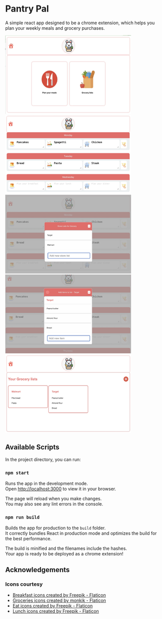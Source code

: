# Pantry Pal
A simple react app designed to be a chrome extension, which helps you plan your weekly meals and grocery purchases. 


<img src="screenshots/HomePage.jpg" alt="Home Page" width="400" height="250">
<img src="screenshots/MealPlanning.jpg" alt="Meal Planning Page" width="400" height="250">
<img src="screenshots/AddNewList.jpg" alt="Add new list popup" width="400" height="250">
<img src="screenshots/AddItemToList.jpg" alt="Add new list popup" width="400" height="250">
<img src="screenshots/GROCERYLISTS.jpg" alt="Add new list popup" width="400" height="250">


## Available Scripts
In the project directory, you can run:

### `npm start`

Runs the app in the development mode.\
Open [http://localhost:3000](http://localhost:3000) to view it in your browser.

The page will reload when you make changes.\
You may also see any lint errors in the console.

### `npm run build`

Builds the app for production to the `build` folder.\
It correctly bundles React in production mode and optimizes the build for the best performance.

The build is minified and the filenames include the hashes.\
Your app is ready to be deployed as a chrome extension!

## Acknowledgements
### Icons courtesy
* <a href="https://www.flaticon.com/free-icons/breakfast" title="breakfast icons">Breakfast icons created by Freepik - Flaticon</a>
* <a href="https://www.flaticon.com/free-icons/groceries" title="groceries icons">Groceries icons created by monkik - Flaticon</a>
* <a href="https://www.flaticon.com/free-icons/eat" title="eat icons">Eat icons created by Freepik - Flaticon</a>
* <a href="https://www.flaticon.com/free-icons/lunch" title="lunch icons">Lunch icons created by Freepik - Flaticon</a>



